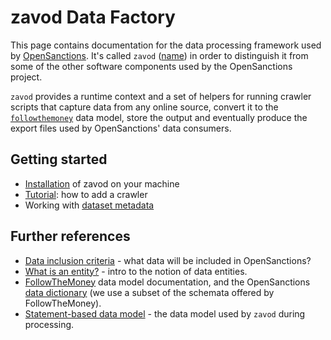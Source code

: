# zavod Data Factory

This page contains documentation for the data processing framework used by [OpenSanctions](https://www.opensanctions.org/). It's called `zavod` ([name](https://en.wikipedia.org/wiki/Zavod)) in order to distinguish it from some of the other software components used by the OpenSanctions project.

`zavod` provides a runtime context and a set of helpers for running crawler scripts that capture data from any online source, convert it to the [`followthemoney`](https://followthemoney.tech) data model, store the output and eventually produce the export files used by OpenSanctions' data consumers.

## Getting started

* [Installation](install.md) of zavod on your machine
* [Tutorial](tutorial.md): how to add a crawler
* Working with [dataset metadata](metadata.md)

## Further references

* [Data inclusion criteria](https://www.opensanctions.org/docs/criteria/) - what data will be included in OpenSanctions?
* [What is an entity?](https://www.opensanctions.org/docs/entities/) - intro to the notion of data entities.
* [FollowTheMoney](https://followthemoney.tech) data model documentation, and the OpenSanctions [data dictionary](https://www.opensanctions.org/reference/) (we use a subset of the schemata offered by FollowTheMoney).
* [Statement-based data model](https://www.opensanctions.org/docs/statements/) - the data model used by `zavod` during processing.